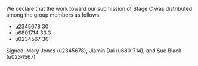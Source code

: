 We declare that the work toward our submission of Stage C was distributed among the group members as follows:

* u2345678 30
* u6801714 33.3
* u0234567 30

Signed: Mary Jones (u2345678), Jiamin Dai (u6801714), and Sue Black (u0234567)
